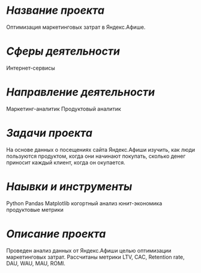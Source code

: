 # *Название проекта*
Оптимизация маркетинговых затрат в Яндекс.Афише.
# *Сферы деятельности*
 Интернет-сервисы
# *Направление деятельности*
Маркетинг-аналитик
Продуктовый аналитик
# *Задачи проекта*
На основе данных о посещениях сайта Яндекс.Афиши изучить, как люди пользуются продуктом, когда они начинают покупать, сколько денег приносит каждый клиент, когда он окупается.
# *Наывки и инструменты*
Python
Pandas
Matplotlib
когортный анализ
юнит-экономика
продуктовые метрики
# *Описание проекта*
Проведен анализ данных от Яндекс.Афиши целью оптимизации маркетинговых затрат.
Рассчитаны метрики LTV, CAC, Retention rate, DAU, WAU, MAU, ROMI.
